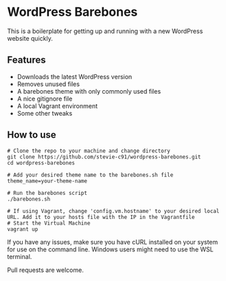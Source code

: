# WordPress Barebones

This is a boilerplate for getting up and running with a new WordPress website quickly.

## Features

- Downloads the latest WordPress version
- Removes unused files
- A barebones theme with only commonly used files
- A nice gitignore file
- A local Vagrant environment
- Some other tweaks

## How to use

    # Clone the repo to your machine and change directory
    git clone https://github.com/stevie-c91/wordpress-barebones.git
    cd wordpress-barebones

    # Add your desired theme name to the barebones.sh file
    theme_name=your-theme-name

    # Run the barebones script
    ./barebones.sh

    # If using Vagrant, change 'config.vm.hostname' to your desired local URL. Add it to your hosts file with the IP in the Vagrantfile
    # Start the Virtual Machine
    vagrant up

If you have any issues, make sure you have cURL installed on your system for use on the command line. Windows users might need to use the WSL terminal.

Pull requests are welcome.